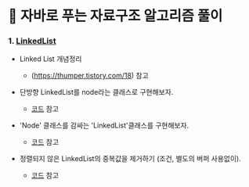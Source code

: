 # :pushpin: 자바로 푸는 자료구조 알고리즘 풀이
### 1. [LinkedList]() 

+ Linked List 개념정리<br/>
  + (https://thumper.tistory.com/18) 참고 <br/>


+ 단방향 LinkedList를 node라는 클래스로 구현해보자.<br/>
  + [코드](https://github.com/Kim-Gyuri/Java_datastructure_algorithm/blob/master/src/setup/Main.java) 참고 <br/>

+ 'Node' 클래스를 감싸는 'LinkedList'클래스를 구현해보자.<br/>
  + [코드](https://github.com/Kim-Gyuri/Java_datastructure_algorithm/blob/master/src/setup2/Main.java) 참고 <br/>

+ 정렬되지 않은 LinkedList의 중복값을 제거하기 (조건, 별도의 버퍼 사용없이).<br/>
  + [코드](https://github.com/Kim-Gyuri/Java_datastructure_algorithm/blob/master/src/setup3/Main.java) 참고 <br/>


